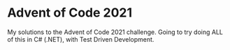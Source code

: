 # Advent of Code 2021

My solutions to the Advent of Code 2021 challenge. Going to try doing ALL of this in C# (.NET), with Test Driven Development.

